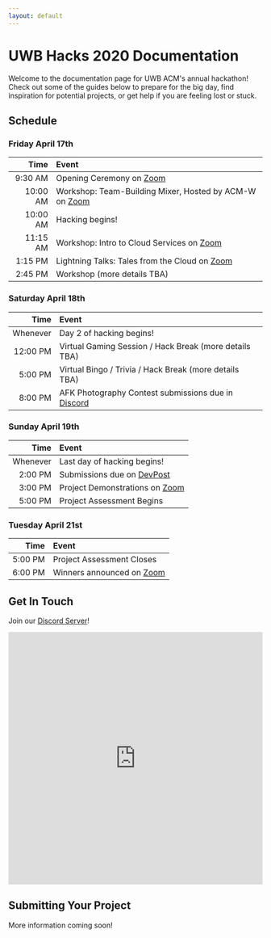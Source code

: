 ```yaml
---
layout: default
---
```


# UWB Hacks 2020 Documentation

Welcome to the documentation page for UWB ACM's annual hackathon! Check out 
some of the guides below to prepare for the big day, find inspiration
for potential projects, or get help if you are feeling lost or stuck. 

## Schedule

### Friday April 17th

| Time     | Event                                                                                             |
|---------:|:--------------------------------------------------------------------------------------------------|
|  9:30 AM | Opening Ceremony on [Zoom](https://washington.zoom.us/j/798388880)                                |
| 10:00 AM | Workshop: Team-Building Mixer, Hosted by ACM-W on [Zoom](https://washington.zoom.us/j/366198766)  |
| 10:00 AM | Hacking begins!                                                                                   |
| 11:15 AM | Workshop: Intro to Cloud Services on [Zoom](https://washington.zoom.us/j/951323956)               |
|  1:15 PM | Lightning Talks: Tales from the Cloud on [Zoom](https://washington.zoom.us/j/573514052)           |
|  2:45 PM | Workshop (more details TBA)                                                                       |

### Saturday April 18th

| Time     | Event                                                                            |
|---------:|:---------------------------------------------------------------------------------|
| Whenever | Day 2 of hacking begins!                                                         |
| 12:00 PM | Virtual Gaming Session / Hack Break (more details TBA)                           |
|  5:00 PM | Virtual Bingo / Trivia / Hack Break (more details TBA)                           |
|  8:00 PM | AFK Photography Contest submissions due in [Discord](https://discord.gg/htz7ayg) |

### Sunday April 19th

| Time     | Event                                                                    |
|---------:|:-------------------------------------------------------------------------|
| Whenever | Last day of hacking begins!                                              |
|  2:00 PM | Submissions due on [DevPost](https://uwbhacks.devpost.com/)              |
|  3:00 PM | Project Demonstrations on [Zoom](https://washington.zoom.us/j/836897268) |
|  5:00 PM | Project Assessment Begins                                                |

### Tuesday April 21st

| Time     | Event                                                               |
|---------:|:------------------------------------------------------------------- |
|  5:00 PM | Project Assessment Closes                                           |
|  6:00 PM | Winners announced on [Zoom](https://washington.zoom.us/j/650094283) |

## Get In Touch

Join our [Discord Server](https://discord.gg/EDBbxmt)!

<iframe src="https://discordapp.com/widget?id=688849143111745556&theme=dark" width="100%" height="500" allowtransparency="true" frameborder="0"></iframe>

## Submitting Your Project
More information coming soon!
